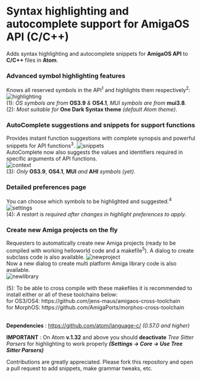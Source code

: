 # Syntax highlighting and autocomplete support for AmigaOS API (C/C++)
Adds syntax highlighting and autocomplete snippets for **AmigaOS API** to **C/C++** files in **Atom**.



### Advanced symbol highlighting features
Knows all reserved symbols in the API<sup>1</sup> and highlights them respectively<sup>2</sup>:
![highlighting](https://lh3.googleusercontent.com/oM_JIPWN4yHdKHpl20OWazW6GaeQRti3BZzqMyjHgG9bCGUTlf6z-lVknm192a16jcklY_luQIdT9RaICvY89pILHvmRCFN-iVTDUZUwX3fWzhC6KRLXmJSXGsDfMnxOSNt4fL0_dWWl_w0an_IP4gf0OLWQcuJ3wT8hoCqi_4u9Uomh63TWOqy3WiW-TI5sFsUyoZuzat-cxMfXpyIipRdNjAqUC5jeWMMWj2xi11w80GOcMLOrmAyQKv3NZTd15bHvxqAhMENCqaMIwsCyxrxPMM0xFRUdISV-VSiXZJv6UvlKdfHqWOiR7fhBl5LR4GThO7Ga4l5ikv9qfXCe-pDg-81yPP07LImsKGy2fQwJpEPJWmZkuAeNaz7P6OlHmlMzhgMK7aTywl9Nt14DdiS5lACHhCFducQnH_kJ_R0Prf3YKHQaZBZ1ZxSz-q0dMwZbfzWemVh46t6Cr5UPYsXvv0t1Rd84W6AtJ4PbOQWI7FehCoMmAUfdXwghJA_WgvKI7yr_Bco9Ir7IuH4sNDH_sG5I7TiGNLD9qR8uXDo2KfgZbI1kuKBNXuIiHjI1CUIIK4XdNJvzjaM0jzZ6yuui4pUBBx6OvLIMqhVOeTZsR5XoActjNz8FYo4i2uUAHwBbvgooLHUl7cRnM8E4YWKb0t_zFeVUO0NcszD9JwEj7os_8GnG=w554-h257-no)
<br>(1): *OS symbols are from* **OS3.9** *&* **OS4.1**, *MUI symbols are from* **mui3.8**.</br>
(2): *Most suitable for* **One Dark Syntax theme** *(default Atom theme)*.

### AutoComplete suggestions and snippets for support functions
Provides instant function suggestions with complete synopsis and powerful snippets for API functions<sup>3</sup>.
![snippets](https://lh3.googleusercontent.com/N-swuyuYaDVZ0Lz1XaViTlE0_Md7opYLKRfdaRv2HXCdwz6gNo-zb9NlXOOxTeAN3FfqHdUpRUl4BUxcVT_u2TZg8dExNBjNAkvz_yGdGpvydd96FxPx-0DGbEGboAZlNk4IxEygoAcSm5aNlV-LWCxL0Tesvs9OqlBzIeViP6J4VguUI9Kss-j-0Vl6vFPr3iAmrrwRS6Dlh8qEV4dmwECzsFr6S6403m0x6ymePm-eJGN6RMVcYCZraIkiWFv4mT5IJrA_gu7RuL7q2QPJKsY2JR4dOiyp24Li5IsQdkj3iMr3IVIUOU6xF1GCBFroQRijF8Ej_VcaelO2ltMKFxkwN4lFRVq-9IN27Pf0rBavcSZdRN4Yv45c6Ok49CFmCWvHl-MDBxbohYZzvMvvZgl8jmguSdGPGFBKqaqon4x76m1ByiS1fnEZtoqJe2g7d-1ajgnca-X0b357Ltd7QPSy_8efLNCLdLBvixQ4Iy5DUv57kFd6B3c4fsVSRt2DC-_tplbTUV08LkcdaTfJfN0bctYUN7xgmQutf9-4ODQLo41icCfIuSePttD7c7NT5iJB6dehh6bXXSWtFwYJoa0Zh2qpJw08WfOTQS8BNfXR4D-_Cna2eLx6i2F7HQ_sPEUJahlvS7e7rzl3cUMuC8V_j3wANn0BwGdCPU5OeWuVUuNe9jZD=w656-h189-no)
<br>AutoComplete now also suggests the values and identifiers required in specific arguments of API functions.</br>
![context](https://lh3.googleusercontent.com/Awo9erMvqBjgru3P00Bz53_g-neSkdHjA08MyRiAMo7vrNSsmox2ND6X__WRwG6-JI4lTMuHQTZuvgjENl-Ul5q0VIxdcXrrsO0QUWIrOhmgWJAdAqG-4LpL9rvLqPzdhtF_WMq_ELvnNG2PXB_0DimOS1lrFgCHl1RA7fG6ErcGhZ3Ixu7lGtiKI5QdNpU2gS1E43CMcrHMqzlgFvjM2BM4lhepQAKopLS1YPnE4jcTNS-ad3IzdR-6ljdVSMabOV7GoJvLOjZDzpfU4QKoYFdCdMvuDHHGpjSe-NqqbVwPC4Ga4Y0o8uRAJD_vO43LNY2b5_P1WOsIzEBIavc7bSx1acp98bOJ03Eh7mHfvcDMiDwSyYG-1YXMmxcsteVTJgGw2jofBZF_VpBHxBPzjMibzO0N3Fu7-58O0wJgTD4q9sTjeH9HvqsTqZpBoBuC3QLdl0_HR6MoYlGQK7lDNUCPm0NyizBBglT5pEMmBzV9lzmh4xMN_YK-O0pkWvDsOhDLbhJ2T50ZP9PgMUV4pTOg0heXqan--rKFb_DboQbWIr0tfurF8qIF_R0pKdBvZHZeQtjzlsYyp1_eKPHcV3QZy29d_v_9bwUql1Didxyjvsi_Kr-nU5z5TnpFwXBZt5Crgzk49_hDkR-Ff24VLw1q5TyjJFmXTQ091tY0AwgRJryah5foIA=w360-h130-no)
<br>(3): *Only* **OS3.9**, **OS4.1**, **MUI** *and* **AHI** *symbols (yet)*.</br>

### Detailed preferences page
You can choose which symbols to be highlighted and suggested.<sup>4</sup>
![settings](https://lh3.googleusercontent.com/9tLYyGwK-riaUX1bHZvHah4fdCV7NXN5-6eq8ZwUFWFxRj2tYr1iM4B_oPEoeV8W14e9VWtN3c4nRE1mMaaTyyomMdeZKboKXrkIMUHUr2mBJTakUCmCB8K2fNpOU4T_8E_OwFB6MM0oiaqB4G8e4EoOMEUejrg5dA2L2YGz2D4Cb55QDoT7RIENSE1f1Bk0U_LnWVI4EL9oBkgt7kM8d-fyXqGYJFNBNzab-fDXrapsM3UW-lCnr65u9Cdt7V_L3vVHA455R1UzK8tIbPP8QTwtRKFk7sH-mspm2-2iDatDqmk1FyJxDlBzxM_mDfITtJP2eW_6vF6sOTCx4Ru0kY5LUQD8g-viSU8tpkC1jz8xumXjFNQFDiQu7SxJBbL5BaEQ_P0h0U-u8TJnDPAKaOZivbRnyQBcBYZpFcZXJ8FjmeNH7RjtvhvZat1LqUVKyt5Walm7_7VjBnvEpFxxflA7_Pu_O0I4-pNY-kSYoUUjo1m6umZSLsjbsoLDmP-772FzzTsOzHFZgV84Ohf6RMnDAamudIhBjk0X8Ar-8aZHPFQPlm3th6eMpmFujO1I5A0J9-YrwAqOc9KJtwhCofijWUM9z6T4F3qvSyj7NR1wtANK6A8UmNSMct-2m9W3SSLjEoqXo3An2KweGrqeMM7kdsFtlYhoulkNqiUtos_YEc36LQ7ugg=w504-h386-no)
<br>(4): *A restart is required after changes in highlight preferences to apply.*</br>

### Create new Amiga projects on the fly
Requesters to automatically create new Amiga projects (ready to be compiled with working helloworld code and a makefile<sup>5</sup>).
A dialog to create subclass code is also available.
![newproject](https://lh3.googleusercontent.com/iCkH87V35f9I_rd22k_EmlqPLrdFqI_muq9OYJvjC_JPNqtFUL-NVy7ejktMf3kFV6FRtKwqhDj4H0F7PgDOMUAnO12IT4DmICtwUqihqPE5IgBm6Czv82Zev48OpGBfeOo6d5cdJ-WTkdL9MM1UwKiT0HZjRfai16uTCj4I7SxYbUtqJdWZhjYDycLLOiuP0xxlI8wCZ8uz6c8We2wKo82ztGJZBxJGEm-fEW3JspkY4FASxusCk-ZMHY7WdRIJPIIwPnKnIInRFK8j1XotbUYYBy0K0VZdflerJRqhnpOssBPV8X28Sa1ssq8ovQ9RfNMDzOM0GOYgxgNQ-8RwKda7mThbiIIyDGonOmpFW3pW9hHjrFCLjnpkxbVvGvLKdB38tOmpK3g-O4FHcfdPx7P9vfQHPPKClMXzp3Tj2g0J-FL91HXY8JzCHlih62BJgjiwNyj5YAOamRMhFiFQjQ_6zmtsRpAGuObGWQGIkOsHdm76yhViNhvNAY1e7njgBxJXEzVwI6LD1BMmvx7vVqoaaK4epTsWbeLbzKwrXKDNZuB1gqLambplW_ognM4NvegtCvPDXtQdQT16jqzwq6W6mRO5CDqYymJ2jxiFuEmAFtKuDXZs7HiN4r7cztd6x6BdpW7dpcr8v6pvwcXu05KO9TVPkGW89uExw3oUMu8ijZDD8CdqXA=w600-h362-no)
<br>Now a new dialog to create multi platform Amiga library code is also available.</br>
![newlibrary](https://lh3.googleusercontent.com/VxdYy6ak9vujQORn6GHdzJTyMA2BdDAt-iiyFSZYkkgk8753qm0vUjBqbCHkXfzEW_Z7-dAX713geAbzkYR8Q_FIfsauvl1htuDHUs53YcGWCQPpnAHQq73RvPJPWCwWUMty6g2vrH8dqb9xcXXY7r116_mR68bYfEfI4xki4wC5858ZYav05G7NkH_ep1aQMK1CLj6ui5ZJ38jJ9BmROZFPeLnt4MwbCwRGpn9v4Jt7cLq0cgVd6J5UiWpehL-VMUst_dxUFmToSFbaPSQnZgSljO2Ov4TUm_STy7fw-iHiTbDjrhPrlXSmPd-jMu2V3QuU0rGd0gUHnKUV5uqx7ndehSwnrVPrCSQF6FL-68ZPpzztD5HgarYGsIshjW5PJFGRSH05ui8I7Zwveb7WI9cGn6JQ4ag_Msr9wFUl0LO25yEzui3AWM1Ci6dQMk4sNKJgWmvJWdZBX7NAcrBQ2PMdR2wgrMxBd38JPwh7edL6xLN419hH52HxAGP-gc2Jzt7wyYeMnDtAho0KTdcq84DfF3F9mptShpN1ubHtO7H9CrJLDxUe2DHx02YWIzWXmWsKNJ_kvQRqQb1_BMXC22dNAml1SqRENcDAE1xoidUm_2uuwhp-DZ-4fX4-JX7lVbY3nfoTUcaDrNYbACRXfDvFQbx-9TTAkYqLqlcDBM2mCqc6ZvJ-4w=w600-h596-no)
<div>(5): To be able to cross compile with these makefiles it is recommended to install either or all of these toolchains below:</div>
<div>for OS3/OS4: https://github.com/jens-maus/amigaos-cross-toolchain</div>
<div>for MorphOS: https://github.com/AmigaPorts/morphos-cross-toolchain</div>

<br>**Dependencies** : https://github.com/atom/language-c/ *(0.57.0 and higher)*</br>

**IMPORTANT** : On Atom **v.1.32** and above you should **deactivate** *Tree Sitter Parsers* for highlighting to work properly ***(Settings -> Core -> Use Tree Sitter Parsers)***

Contributions are greatly appreciated. Please fork this repository and open a pull request to add snippets, make grammar tweaks, etc.
